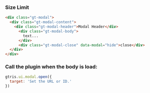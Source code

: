 ### Size Limit

```html
<div class="gt-modal">
  <div class="gt-modal-content">
    <div class="gt-modal-header">Modal Header</div>
      <div class="gt-modal-body">
        text...
      </div>
      <div class="gt-modal-close" data-modal="hide">close</div>
  </div>
</div>
```

### Call the plugin when the body is load:
```javascript
gtris.ui.modal.open({
  target: 'Set the URL or ID.'
})
```
